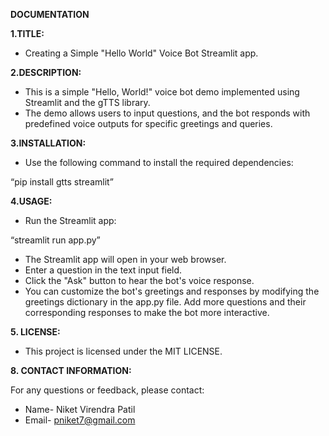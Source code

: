 ﻿**DOCUMENTATION**

**1.TITLE:**

- Creating a Simple "Hello World" Voice Bot Streamlit app.

**2.DESCRIPTION:**

- This is a simple "Hello, World!" voice bot demo implemented using Streamlit and the gTTS library.
- The demo allows users to input questions, and the bot responds with predefined voice outputs for specific greetings and queries.

**3.INSTALLATION:**

- Use the following command to install the required dependencies:         

“pip install gtts streamlit”

**4.USAGE:**

- Run the Streamlit app:

“streamlit run app.py”

- The Streamlit app will open in your web browser.
- Enter a question in the text input field.
- Click the "Ask" button to hear the bot's voice response.
- You can customize the bot's greetings and responses by modifying the greetings dictionary in the app.py file. Add more questions and their corresponding responses to make the bot more interactive.

**5. LICENSE:**

- This project is licensed under the MIT LICENSE.

**8. CONTACT INFORMATION:**

For any questions or feedback, please contact:

- Name- Niket Virendra Patil
- Email- pniket7@gmail.com






